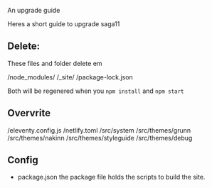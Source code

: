 An upgrade guide

Heres a short guide to upgrade saga11

## Delete:

These files and folder delete em

/node_modules/
/\_site/
/package-lock.json

Both will be regenered when you `npm install` and `npm start`

## Overvrite

/eleventy.config.js
/netlify.toml
/src/system
/src/themes/grunn
/src/themes/nakinn
/src/themes/styleguide
/src/themes/debug

## Config

- package.json
  the package file holds the scripts to build the site.
